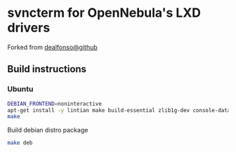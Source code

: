 # svncterm for OpenNebula's LXD drivers

Forked from [dealfonso@github](https://github.com/dealfonso/svncterm)

## Build instructions

### Ubuntu

```bash
DEBIAN_FRONTEND=noninteractive
apt-get install -y lintian make build-essential zlib1g-dev console-data quilt libgnutls28-dev libjpeg-dev libvncserver-dev
make
```

Build debian distro package

```bash
make deb
```